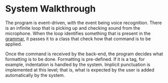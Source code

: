 # System Walkthrough #

The program is event-driven, with the event being voice recognition. There is an infinite loop that is picking up and checking sound from the microphone. When the loop identifies something that is present in the [grammar](Grammar.md), it passes it to a class that check how that command is to be applied.

Once the command is received by the back-end, the program decides what formatting is to be done. Formatting is pre-defined. If it is a tag, for example, indentation is handled by the system. Implicit punctuation is implemented at this level; that is, what is expected by the user is added automatically by the system.